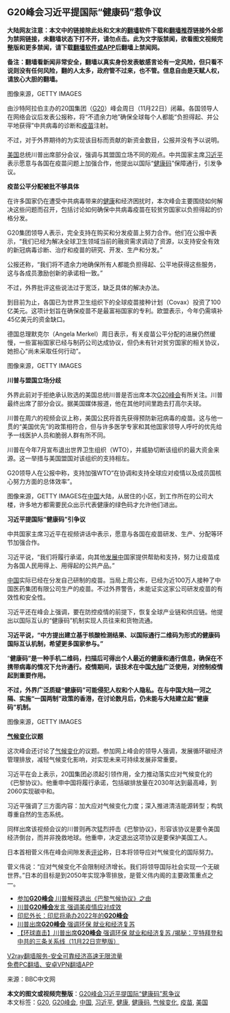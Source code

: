  <h2>G20峰会习近平提国际“健康码”惹争议</h2> <p class="notice"><b>大陆网友注意：本文中的链接除此处和文末的<a href="https://github.com/bannedbook/fanqiang" >翻墙</a>软件下载和<a href="https://github.com/killgcd/justmysocks/blob/master/README.md">翻墙推荐</a>链接外全部为禁网链接，未翻墙状态下打不开，请勿点击。此为文字版禁闻，欲看图文视频完整版和更多禁闻，请下载<a href="https://github.com/bannedbook/fanqiang">翻墙软件或APP</a>后翻墙上禁闻网。</p><p>备注：翻墙看新闻非常安全，翻墙以真实身份发表敏感言论有一定风险，但只看不说则没有任何风险，翻的人太多，政府管不过来，也不管。信息自由是天赋人权，请放心大胆的翻墙。</b></p>  <div class="entry"> <p id="conimg">图像来源，GETTY IMAGES</p> <p>由沙特阿拉伯主办的20国集团（<a href="https://www.bannedbook.org/bnews/tag/g20/" class="st_tag internal_tag" rel="tag" title="标签 G20 下的日志">G20</a>）峰会周日（11月22日）闭幕。各国领导人在网络会议后发表公报称，将“不遗余力地”确保全球每个人都能“负担得起、并公平地获得”中共病毒的诊断和<a href="https://www.bannedbook.org/bnews/tag/%e7%96%ab%e8%8b%97/" class="st_tag internal_tag" rel="tag" title="标签 疫苗 下的日志">疫苗</a>注射。</p> <p>不过，对于外界期待的为实现该目标而贡献的新资金数目，公报并没有予以说明。</p> <p><a href="https://www.bannedbook.org/bnews/tag/%e7%be%8e%e5%9b%bd/" class="st_tag internal_tag" rel="tag" title="标签 美国 下的日志">美国</a>总统川普出席部分会议，强调与其盟国立场不同的观点。中共国家主席<a href="https://www.bannedbook.org/bnews/tag/%e4%b9%a0%e8%bf%91%e5%b9%b3/" class="st_tag internal_tag" rel="tag" title="标签 习近平 下的日志">习近平</a>表示愿意与各国在疫苗问题上加强合作，他提出以国际“<a href="https://www.bannedbook.org/bnews/tag/%e5%81%a5%e5%ba%b7%e7%a0%81/" class="st_tag internal_tag" rel="tag" title="标签 健康码 下的日志">健康码</a>”保障通行，引发争议。</p> <p><strong>疫苗公平分配被批不够具体</strong></p> <p>在许多国家仍在遭受中共病毒带来的<a href="https://www.bannedbook.org/bnews/tag/%e5%81%a5%e5%ba%b7/" class="st_tag internal_tag" rel="tag" title="标签 健康 下的日志">健康</a>和经济困扰时，本次峰会主要围绕如何解决这些问题而召开，包括讨论如何确保中共病毒疫苗在较贫穷国家以负担得起的价格分发。</p> <p>G20集团领导人表示，完全支持在购买和分发疫苗上努力合作。他们在公报中表示，“我们已经为解决全球卫生领域当前的融资需求调动了资源，以支持安全有效的新冠病毒诊断、治疗和疫苗的研究、开发、生产和分发。”</p> <p>公报还称，“我们将不遗余力地确保所有人都能负担得起、公平地获得这些服务，这与各成员激励创新的承诺相一致。”</p>  <p>不过，外界批评这些说法过于宽泛，缺乏具体的解决办法。</p> <p>到目前为止，各国已为世界卫生组织下的全球疫苗接种计划（Covax）投资了100亿美元。这项计划旨在确保疫苗不是最富裕国家的专利。欧盟表示，今年仍需填补45亿美元的资金缺口。</p> <p>德国总理默克尔（Angela Merkel）周日表示，有关疫苗公平分配的进展仍然缓慢，一些富裕国家已经与制药公司达成协议，但仍未有针对贫穷国家的相关协议，她担心“尚未采取任何行动”。</p> <p>图像来源，GETTY IMAGES</p> <p><strong>川普与盟国立场分歧</strong></p> <p>外界此前对于拒绝承认败选的美国总统川普是否出席本次<a href="https://www.bannedbook.org/bnews/tag/g20%e5%b3%b0%e4%bc%9a/" class="st_tag internal_tag" rel="tag" title="标签 G20峰会 下的日志">G20峰会</a>有所关注。川普最终出席了部分会议。据美国媒体报道，他在其他时间里跑去打高尔夫球。</p> <p>川普在周六的视频会议上称，美国公民将首先获得预防新冠病毒的疫苗。这与他一贯的“美国优先”的政策相符合，但与许多医学专家和其他国家领导人呼吁的优先给予一线医护人员和脆弱人群有所不同。</p> <p>川普在今年7月宣布退出世界卫生组织（WTO），并威胁切断该组织的最大资金来源。这一举措与美国盟国对该组织的支持相左。</p>  <p>G20领导人在公报中称，支持加强WTO“在协调和支持全球应对疫情以及成员国核心努力方面的总体效率”。</p> <p>图像来源，GETTY IMAGES在<a href="https://www.bannedbook.org/bnews/tag/%E4%B8%AD%E5%9B%BD/" class="st_tag internal_tag" rel="tag" title="标签 中国 下的日志">中国</a>大陆，从居住的小区，到工作所在的公司大楼，许多地方都需要民众出示代表健康的绿色码才允许他们进出。</p> <p><strong>习近平提国际“健康码”引争议</strong></p> <p>中共国家主席习近平在视频讲话中表示，愿意与各国在疫苗研发、生产、分配等环节加强合作。</p> <p>习近平说，“我们将履行承诺，向其他<span class='wp_keywordlink'><a href="https://www.bannedbook.org/forum11/topic335.html" title="禁片：发展中出现的问题，只能靠发展解决？" target="_blank">发展中</a></span>国家提供帮助和支持，努力让疫苗成为各国人民用得上、用得起的公共产品。”</p> <p><span class='wp_keywordlink_affiliate'><a href="https://www.bannedbook.org/" title="中国" target="_blank">中国</a></span>实际已经在分发自己研制的疫苗。当局上周公布，已经为近100万人接种了中国医药集团有限公司生产的疫苗。不过外界警告，未能证实这家公司研发疫苗的有效性和安全性。</p> <p>习近平还在峰会上强调，要在防控疫情的前提下，恢复全球产业链和供应链。他提出以国际互认的“健康码”机制实现人员往来和货物流通。</p> <p><strong>习近平说，“中方提出建立基于核酸检测结果、以国际通行二维码为形式的健康码国际互认机制，希望更多国家参与。”</strong></p>  <p>“<strong>健康码”是一种手机二维码，扫描后可得出个人最近的健康和通行信息，确保在不携带病毒的情况下允许通行。疫情期间，该技术在中国<span class='wp_keywordlink_affiliate'><a href="https://www.bannedbook.org/" title="大陆" target="_blank">大陆</a></span>广泛使用，对控制疫情起到重要作用。</strong></p> <p><strong>不过，外界广泛质疑“健康码”可能侵犯人权和个人隐私。在与中国大陆一河之隔、实施“一国两制”政策的香港，在讨论数月后，仍未能与大陆建立起“健康码”机制。</strong></p> <p>图像来源，GETTY IMAGES</p> <p><strong><span class='wp_keywordlink'><a href="https://www.bannedbook.org/bnews/ssgc/20180904/993719.html" title="《魔鬼在统治着我们的世界(23)：环保主义(上)》" target="_blank">气候变化</a></span>议题</strong></p> <p>这次峰会还讨论了<a href="https://www.bannedbook.org/bnews/tag/%E6%B0%94%E5%80%99%E5%8F%98%E5%8C%96/" class="st_tag internal_tag" rel="tag" title="标签 气候变化 下的日志">气候变化</a>的议题。参加网上峰会的领导人强调，发展循环碳经济管理排放，减轻气候变化影响，对实现未来可持续发展非常重要。</p> <p>习近平在会上表示，20国集团必须起引领作用，全力推动落实应对气候变化的《巴黎协议》。他重申中国将履行承诺，包括碳排放量在2030年达到最高峰，到2060实现碳中和。</p> <p>习近平强调了三方面内容：加大应对气候变化力度；深入推进清洁能源转型；构筑尊重自然的生态系统。</p> <p>同样出席该视频会议的川普则再次猛烈抨击《巴黎协议》，形容该协议是要令美国经济倒台，而并非挽救地球。他重申，决定退出这项协议是要保护美国工人。</p>  <p>日本首相菅义伟在峰会间隙发表<span class='wp_keywordlink_affiliate'><a href="https://www.bannedbook.org/bnews/comments/" title="新闻评论" target="_blank">评论</a></span>称，日本将领导应对气候变化的国际努力。</p> <p>菅义伟说：“应对气候变化不会限制经济增长。我们将领导国际社会实现一个无碳世界。”日本的目标是到2050年实现净零排放，是菅义伟内阁的主要政策重点之一。</p> <ul class='op-related-articles' title='相关阅读'> <li><a href='https://www.bannedbook.org/bnews/comments/20201123/1435791.html' target='_blank'>参加<b>G20峰会</b> 川普解释退出《巴黎气候协议》之由</a></li> <li><a href='https://www.bannedbook.org/bnews/cnnews/20201123/1435721.html' target='_blank'>川普<b>G20峰会</b>发言 强调美疫情应对成效</a></li> <li><a href='https://www.bannedbook.org/bnews/baitai/20201123/1435617.html' target='_blank'>印尼外长：印尼将承办2022年的<b>G20峰会</b></a></li> <li><a href='https://www.bannedbook.org/bnews/bannedvideo/20201123/1435560.html' target='_blank'>川普出席<b>G20峰会</b> 强调环保 就业和经济复苏</a></li> <li><a href='https://www.bannedbook.org/bnews/bannedvideo/20201123/1435558.html' target='_blank'>【环球直击】川普出席<b>G20峰会</b> 强调环保 就业和经济复苏 /揭秘：亨特拜登和中共的三条关系线（11月22日完整版）</a></li> </ul> <p class="texttj"> <a href="https://www.bannedbook.org/forum23/topic22702.html" target="_blank">V2ray翻墙服务-安全可靠经济高速无限流量</a><br/> <a href="https://github.com/bannedbook/fanqiang/wiki/%E7%A6%81%E9%97%BB%E7%BD%91%E5%AE%89%E5%8D%93%E7%BF%BB%E5%A2%99%E6%96%B0%E9%97%BBAPP" target="_blank">免费PC翻墙、安卓VPN翻墙APP</a></p><p> 来源：BBC中文网 </p><a name='sharetosocial'></a>       <div><b>本文的图文或视频完整版</b>：<a href='https://www.bannedbook.org/bnews/cbnews/20201124/1435978.html'>G20峰会习近平提国际“健康码”惹争议</a></div>  </div><!--END ENTRY--> <div class="postfooter"> <div>本文标签：<a href="https://www.bannedbook.org/bnews/tag/g20/" rel="tag">G20</a>, <a href="https://www.bannedbook.org/bnews/tag/g20%e5%b3%b0%e4%bc%9a/" rel="tag">G20峰会</a>, <a href="https://www.bannedbook.org/bnews/tag/%E4%B8%AD%E5%9B%BD/" rel="tag">中国</a>, <a href="https://www.bannedbook.org/bnews/tag/%e4%b9%a0%e8%bf%91%e5%b9%b3/" rel="tag">习近平</a>, <a href="https://www.bannedbook.org/bnews/tag/%e5%81%a5%e5%ba%b7/" rel="tag">健康</a>, <a href="https://www.bannedbook.org/bnews/tag/%e5%81%a5%e5%ba%b7%e7%a0%81/" rel="tag">健康码</a>, <a href="https://www.bannedbook.org/bnews/tag/%E6%B0%94%E5%80%99%E5%8F%98%E5%8C%96/" rel="tag">气候变化</a>, <a href="https://www.bannedbook.org/bnews/tag/%e7%96%ab%e8%8b%97/" rel="tag">疫苗</a>, <a href="https://www.bannedbook.org/bnews/tag/%e7%be%8e%e5%9b%bd/" rel="tag">美国</a></div>  </div><!--END POSTFOOTER--> 